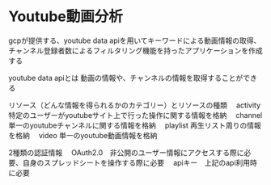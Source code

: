 # Youtube動画分析
gcpが提供する、youtube data apiを用いてキーワードによる動画情報の取得、チャンネル登録者数によるフィルタリング機能を持ったアプリケーションを作成する

youtube data apiとは
動画の情報や、チャンネルの情報を取得することができる

リソース（どんな情報を得られるかのカテゴリー）とリソースの種類
　activity 特定のユーザーがyoutubeサイト上で行った操作に関する情報を格納
　channel 単一のyoutubeチャンネルに関する情報を格納
　playlist 再生リスト周りの情報を格納
　video 単一のyoutube動画情報を格納

2種類の認証情報
　OAuth2.0　非公開のユーザー情報にアクセスする際に必要、自身のスプレッドシートを操作する際に必要
　apiキー　上記のapi利用時に必要
